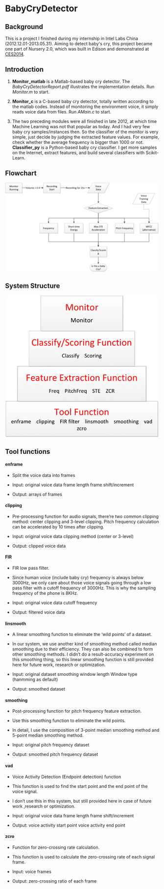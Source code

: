# BabyCryDetector

## Background

This is a project I finished during my internship in Intel Labs China (2012.12.01-2013.05.31). 
Aiming to detect baby's cry, this project became one part of Nursery 2.0, which was built in Edison and demonstrated at [CES2014](https://www.theverge.com/2014/1/6/5282472/intel-announces-edison-a-computer-the-size-of-an-sd-card).

## Introduction

1. **Monitor_matlab** is a Matlab-based baby cry detector. The *BabyCryDetectorReport.pdf* illustrates the implementation details. Run *Monitor.m* to start.

2. **Monitor_c** is a C-based baby cry detector, totally written according to the matlab codes. Instead of monitoring the environment voice, it simply reads voice data from files. Run *AMain.c* to start.

3. The two preceding modules were all finished in late 2012, at which time Machine Learning was not that popular as today. And I had very few baby cry samples/instances then. So the classifier of the monitor is very simple, just decide by judging the extracted feature values. For example, check whether the average frequency is bigger than 1000 or not. **Classifier_py** is a Python-based baby cry classifier. I get more samples on the Internet, extract features, and build several classifiers with Scikit-Learn.

## Flowchart

![flowchart](https://github.com/Troy-Wang/BabyCryDetector/raw/master/imgs/flowchart.png)

## System Structure
![flowchart](https://github.com/Troy-Wang/BabyCryDetector/raw/master/imgs/structure.png)

## Tool functions

#### enframe

- Split the voice data into frames

- Input:
original voice data
frame length
frame shift/increment

- Output:
arrays of frames


#### clipping

- Pre-processing function for audio signals, there’re two common clipping method: center clipping and 3-level clipping. Pitch frequency calculation can be accelerated by 10 times after clipping.

- Input:
original voice data
clipping method (center or 3-level)
- Output:
clipped voice data

#### FIR

- FIR low pass filter.

- Since human voice (include baby cry) frequency is always below 3000Hz, we only care about those voice signals going through a low pass filter with a cutoff frequency of 3000Hz. This is why the sampling frequency of the phone is 8KHz.

- Input:
original voice data
cutoff frequency

- Output:
filtered voice data

#### linsmooth

- A linear smoothing function to eliminate the ‘wild points’ of a dataset.

- In our system, we use another kind of smoothing method called median smoothing due to their efficiency. They can also be combined to form other smoothing methods. I didn’t do a result-accuracy experiment on this smoothing thing, so this linear smoothing function is still provided here for future work, research or optimization.

- Input:
original dataset
smoothing window length
Window type (hanmming as default)

- Output:
smoothed dataset

#### smoothing

- Post-processing function for pitch frequency feature extraction.

- Use this smoothing function to eliminate the wild points.

- In detail, I use the composition of 3-point median smoothing method and 5-point median smoothing method.

- Input:
original pitch frequency dataset

- Output:
smoothed pitch frequency dataset

#### vad

- Voice Activity Detection (Endpoint detection) function

- This function is used to find the start point and the end point of the voice signal.

- I don’t use this in this system, but still provided here in case of future work ,research or optimization.

- Input:
original voice data
frame length
frame shift/increment

- Output:
voice activity start point
voice activity end point

#### zcro

- Function for zero-crossing rate calculation.

- This function is used to calculate the zero-crossing rate of each signal frame.

- Input:
voice frames

- Output:
zero-crossing ratio of each frame
